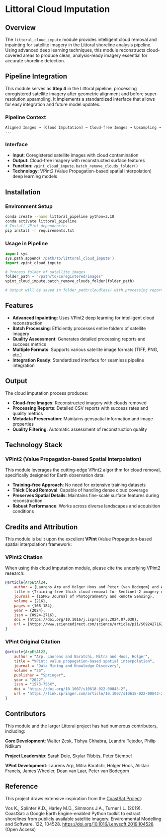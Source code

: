 # Littoral Cloud Imputation

## Overview

The `littoral_cloud_impute` module provides intelligent cloud removal and inpainting for satellite imagery in the Littoral shoreline analysis pipeline. Using advanced deep learning techniques, this module reconstructs cloud-covered areas to produce clean, analysis-ready imagery essential for accurate shoreline detection.

## Pipeline Integration

This module serves as **Step 4** in the Littoral pipeline, processing coregistered satellite imagery after geometric alignment and before super-resolution upsampling. It implements a standardized interface that allows for easy integration and future model updates.

### Pipeline Context
```
Aligned Images → [Cloud Imputation] → Cloud-free Images → Upsampling → ...
```

### Interface
- **Input**: Coregistered satellite images with cloud contamination
- **Output**: Cloud-free imagery with reconstructed surface features
- **Function**: `vpint_cloud_impute.batch_remove_clouds_folder()`
- **Technology**: VPint2 (Value Propagation-based spatial interpolation) deep learning models

## Installation

### Environment Setup
```bash
conda create --name littoral_pipeline python=3.10
conda activate littoral_pipeline
# Install VPint dependencies
pip install -r requirements.txt
```

### Usage in Pipeline
```python
import sys
sys.path.append('/path/to/littoral_cloud_impute')
import vpint_cloud_impute

# Process folder of satellite images
folder_path = "/path/to/coregistered/images"
vpint_cloud_impute.batch_remove_clouds_folder(folder_path)

# Output will be saved in folder_path/cloudless/ with processing report
```

## Features

- **Advanced Inpainting**: Uses VPint2 deep learning for intelligent cloud reconstruction
- **Batch Processing**: Efficiently processes entire folders of satellite imagery  
- **Quality Assessment**: Generates detailed processing reports and success metrics
- **Multiple Formats**: Supports various satellite image formats (TIFF, PNG, etc.)
- **Integration Ready**: Standardized interface for seamless pipeline integration

## Output

The cloud imputation process produces:
- **Cloud-free Images**: Reconstructed imagery with clouds removed
- **Processing Reports**: Detailed CSV reports with success rates and quality metrics
- **Metadata Preservation**: Maintains geospatial information and image properties
- **Quality Filtering**: Automatic assessment of reconstruction quality

## Technology Stack

### VPint2 (Value Propagation-based Spatial Interpolation)
This module leverages the cutting-edge VPint2 algorithm for cloud removal, specifically designed for Earth observation data:

- **Training-free Approach**: No need for extensive training datasets
- **Thick Cloud Removal**: Capable of handling dense cloud coverage
- **Preserves Spatial Details**: Maintains fine-scale surface features during reconstruction
- **Robust Performance**: Works across diverse landscapes and acquisition conditions

## Credits and Attribution

This module is built upon the excellent **VPint** (Value Propagation-based spatial interpolation) framework:

### VPint2 Citation
When using this cloud imputation module, please cite the underlying VPint2 research:

```bibtex
@article{ArpEtAl24,
    author = {Laurens Arp and Holger Hoos and Peter {van Bodegom} and Alistair Francis and James Wheeler and Dean {van Laar} and Mitra Baratchi},
    title = {Training-free thick cloud removal for Sentinel-2 imagery using value propagation interpolation},
    journal = {ISPRS Journal of Photogrammetry and Remote Sensing},
    volume = {216},
    pages = {168-184},
    year = {2024},
    issn = {0924-2716},
    doi = {https://doi.org/10.1016/j.isprsjprs.2024.07.030},
    url = {https://www.sciencedirect.com/science/article/pii/S0924271624002995},
}
```

### VPint Original Citation
```bibtex
@article{ArpEtAl22,
    author = "Arp, Laurens and Baratchi, Mitra and Hoos, Holger",
    title = "VPint: value propagation-based spatial interpolation",
    journal = "Data Mining and Knowledge Discovery",
    volume = "36",
    publisher = "Springer",
    year = "2022",
    issn = "1573-756X",
    doi = "https://doi.org/10.1007/s10618-022-00843-2",
    url = "https://link.springer.com/article/10.1007/s10618-022-00843-2",
}
```

## Contributors

This module and the larger Littoral project has had numerous contributors, including:

**Core Development**: Walter Zesk, Tishya Chhabra, Leandra Tejedor, Philip Ndikum

**Project Leadership**: Sarah Dole, Skylar Tibbits, Peter Stempel

**VPint Development**: Laurens Arp, Mitra Baratchi, Holger Hoos, Alistair Francis, James Wheeler, Dean van Laar, Peter van Bodegom

## Reference

This project draws extensive inspiration from the [CoastSat Project](https://github.com/kvos/CoastSat):

Vos K., Splinter K.D., Harley M.D., Simmons J.A., Turner I.L. (2019). CoastSat: a Google Earth Engine-enabled Python toolkit to extract shorelines from publicly available satellite imagery. Environmental Modelling and Software. 122, 104528. https://doi.org/10.1016/j.envsoft.2019.104528 (Open Access)